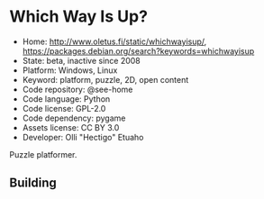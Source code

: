 # Which Way Is Up?

- Home: http://www.oletus.fi/static/whichwayisup/, https://packages.debian.org/search?keywords=whichwayisup
- State: beta, inactive since 2008
- Platform: Windows, Linux
- Keyword: platform, puzzle, 2D, open content
- Code repository: @see-home
- Code language: Python
- Code license: GPL-2.0
- Code dependency: pygame
- Assets license: CC BY 3.0
- Developer: Olli "Hectigo" Etuaho

Puzzle platformer.

## Building
